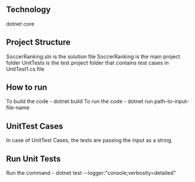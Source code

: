 ## Technology
dotnet core

## Project Structure
SoccerRanking.sln is the solution file
SoccerRanking is the main project folder
UnitTests is the test project folder that contains test cases in UnitTest1.cs file

## How to run
To build the code - dotnet build
To run the code - dotnet run path-to-input-file-name

## UnitTest Cases
In case of UnitTest Cases, the tests are passing the input as a string.

## Run Unit Tests
Run the command - dotnet test --logger:"console;verbosity=detailed"
